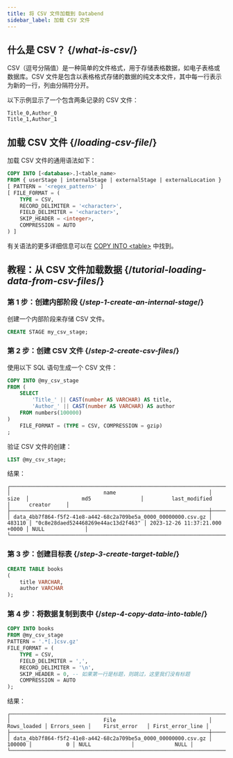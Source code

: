 ```yaml
---
title: 将 CSV 文件加载到 Databend
sidebar_label: 加载 CSV 文件
---
```


## 什么是 CSV？ {/*what-is-csv*/}

CSV（逗号分隔值）是一种简单的文件格式，用于存储表格数据，如电子表格或数据库。CSV 文件是包含以表格格式存储的数据的纯文本文件，其中每一行表示为新的一行，列由分隔符分开。

以下示例显示了一个包含两条记录的 CSV 文件：
```text
Title_0,Author_0
Title_1,Author_1
```

## 加载 CSV 文件 {/*loading-csv-file*/}

加载 CSV 文件的通用语法如下：

```sql
COPY INTO [<database>.]<table_name>
FROM { userStage | internalStage | externalStage | externalLocation }
[ PATTERN = '<regex_pattern>' ]
[ FILE_FORMAT = (
    TYPE = CSV,
    RECORD_DELIMITER = '<character>',
    FIELD_DELIMITER = '<character>',
    SKIP_HEADER = <integer>,
    COMPRESSION = AUTO
) ]
```
有关语法的更多详细信息可以在 [COPY INTO <table\>](/sql/sql-commands/dml/dml-copy-into-table) 中找到。

## 教程：从 CSV 文件加载数据 {/*tutorial-loading-data-from-csv-files*/}

### 第 1 步：创建内部阶段 {/*step-1-create-an-internal-stage*/}

创建一个内部阶段来存储 CSV 文件。
```sql
CREATE STAGE my_csv_stage;
```

### 第 2 步：创建 CSV 文件 {/*step-2-create-csv-files*/}

使用以下 SQL 语句生成一个 CSV 文件：
```sql
COPY INTO @my_csv_stage 
FROM (
    SELECT 
        'Title_' || CAST(number AS VARCHAR) AS title,
        'Author_' || CAST(number AS VARCHAR) AS author
    FROM numbers(100000)
)
    FILE_FORMAT = (TYPE = CSV, COMPRESSION = gzip)
;
```
验证 CSV 文件的创建：
```sql
LIST @my_csv_stage;
```

结果：
```text
┌─────────────────────────────────────────────────────────────────────────────────────────────────────────────────────────────────────────────────────────────────┐
│                              name                              │  size  │                 md5                │         last_modified         │      creator     │
├────────────────────────────────────────────────────────────────┼────────┼────────────────────────────────────┼───────────────────────────────┼──────────────────┤
│ data_4bb7f864-f5f2-41e8-a442-68c2a709be5a_0000_00000000.csv.gz │ 483110 │ "0c8e28daed524468269e44ac13d2f463" │ 2023-12-26 11:37:21.000 +0000 │ NULL             │
└─────────────────────────────────────────────────────────────────────────────────────────────────────────────────────────────────────────────────────────────────┘
```

### 第 3 步：创建目标表 {/*step-3-create-target-table*/}

```sql
CREATE TABLE books
(
    title VARCHAR,
    author VARCHAR
);
```
### 第 4 步：将数据复制到表中 {/*step-4-copy-data-into-table*/}

```sql
COPY INTO books
FROM @my_csv_stage
PATTERN = '.*[.]csv.gz'
FILE_FORMAT = (
    TYPE = CSV,
    FIELD_DELIMITER = ',',
    RECORD_DELIMITER = '\n',
    SKIP_HEADER = 0, -- 如果第一行是标题，则跳过，这里我们没有标题
    COMPRESSION = AUTO
);
```

结果：
```text
┌──────────────────────────────────────────────────────────────────────────────────────────────────────────────────────────────────┐
│                              File                              │ Rows_loaded │ Errors_seen │    First_error   │ First_error_line │
├────────────────────────────────────────────────────────────────┼─────────────┼─────────────┼──────────────────┼──────────────────┤
│ data_4bb7f864-f5f2-41e8-a442-68c2a709be5a_0000_00000000.csv.gz │      100000 │           0 │ NULL             │             NULL │
└──────────────────────────────────────────────────────────────────────────────────────────────────────────────────────────────────┘
```